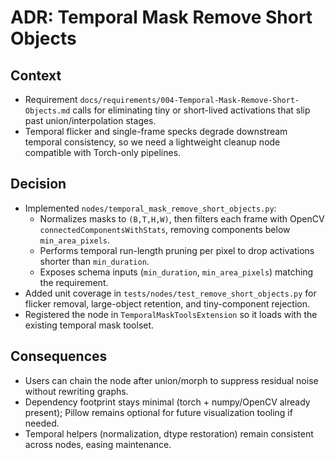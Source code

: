 # ADR: Temporal Mask Remove Short Objects

## Context
- Requirement `docs/requirements/004-Temporal-Mask-Remove-Short-Objects.md` calls for eliminating tiny or short-lived activations that slip past union/interpolation stages.
- Temporal flicker and single-frame specks degrade downstream temporal consistency, so we need a lightweight cleanup node compatible with Torch-only pipelines.

## Decision
- Implemented `nodes/temporal_mask_remove_short_objects.py`:
  - Normalizes masks to `(B,T,H,W)`, then filters each frame with OpenCV `connectedComponentsWithStats`, removing components below `min_area_pixels`.
  - Performs temporal run-length pruning per pixel to drop activations shorter than `min_duration`.
  - Exposes schema inputs (`min_duration`, `min_area_pixels`) matching the requirement.
- Added unit coverage in `tests/nodes/test_remove_short_objects.py` for flicker removal, large-object retention, and tiny-component rejection.
- Registered the node in `TemporalMaskToolsExtension` so it loads with the existing temporal mask toolset.

## Consequences
- Users can chain the node after union/morph to suppress residual noise without rewriting graphs.
- Dependency footprint stays minimal (torch + numpy/OpenCV already present); Pillow remains optional for future visualization tooling if needed.
- Temporal helpers (normalization, dtype restoration) remain consistent across nodes, easing maintenance.


